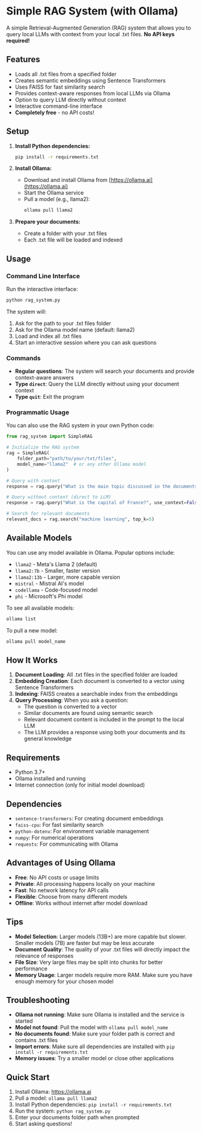 # Simple RAG System (with Ollama)

A simple Retrieval-Augmented Generation (RAG) system that allows you to query local LLMs with context from your local .txt files. **No API keys required!**

## Features

- Loads all .txt files from a specified folder
- Creates semantic embeddings using Sentence Transformers
- Uses FAISS for fast similarity search
- Provides context-aware responses from local LLMs via Ollama
- Option to query LLM directly without context
- Interactive command-line interface
- **Completely free** - no API costs!

## Setup

1. **Install Python dependencies:**
   ```bash
   pip install -r requirements.txt
   ```

2. **Install Ollama:**
   - Download and install Ollama from [https://ollama.ai](https://ollama.ai)
   - Start the Ollama service
   - Pull a model (e.g., llama2):
     ```bash
     ollama pull llama2
     ```

3. **Prepare your documents:**
   - Create a folder with your .txt files
   - Each .txt file will be loaded and indexed

## Usage

### Command Line Interface

Run the interactive interface:
```bash
python rag_system.py
```

The system will:
1. Ask for the path to your .txt files folder
2. Ask for the Ollama model name (default: llama2)
3. Load and index all .txt files
4. Start an interactive session where you can ask questions

### Commands

- **Regular questions**: The system will search your documents and provide context-aware answers
- **Type `direct`**: Query the LLM directly without using your document context
- **Type `quit`**: Exit the program

### Programmatic Usage

You can also use the RAG system in your own Python code:

```python
from rag_system import SimpleRAG

# Initialize the RAG system
rag = SimpleRAG(
    folder_path="path/to/your/txt/files",
    model_name="llama2"  # or any other Ollama model
)

# Query with context
response = rag.query("What is the main topic discussed in the documents?")

# Query without context (direct to LLM)
response = rag.query("What is the capital of France?", use_context=False)

# Search for relevant documents
relevant_docs = rag.search("machine learning", top_k=5)
```

## Available Models

You can use any model available in Ollama. Popular options include:

- `llama2` - Meta's Llama 2 (default)
- `llama2:7b` - Smaller, faster version
- `llama2:13b` - Larger, more capable version
- `mistral` - Mistral AI's model
- `codellama` - Code-focused model
- `phi` - Microsoft's Phi model

To see all available models:
```bash
ollama list
```

To pull a new model:
```bash
ollama pull model_name
```

## How It Works

1. **Document Loading**: All .txt files in the specified folder are loaded
2. **Embedding Creation**: Each document is converted to a vector using Sentence Transformers
3. **Indexing**: FAISS creates a searchable index from the embeddings
4. **Query Processing**: When you ask a question:
   - The question is converted to a vector
   - Similar documents are found using semantic search
   - Relevant document content is included in the prompt to the local LLM
   - The LLM provides a response using both your documents and its general knowledge

## Requirements

- Python 3.7+
- Ollama installed and running
- Internet connection (only for initial model download)

## Dependencies

- `sentence-transformers`: For creating document embeddings
- `faiss-cpu`: For fast similarity search
- `python-dotenv`: For environment variable management
- `numpy`: For numerical operations
- `requests`: For communicating with Ollama

## Advantages of Using Ollama

- **Free**: No API costs or usage limits
- **Private**: All processing happens locally on your machine
- **Fast**: No network latency for API calls
- **Flexible**: Choose from many different models
- **Offline**: Works without internet after model download

## Tips

- **Model Selection**: Larger models (13B+) are more capable but slower. Smaller models (7B) are faster but may be less accurate
- **Document Quality**: The quality of your .txt files will directly impact the relevance of responses
- **File Size**: Very large files may be split into chunks for better performance
- **Memory Usage**: Larger models require more RAM. Make sure you have enough memory for your chosen model

## Troubleshooting

- **Ollama not running**: Make sure Ollama is installed and the service is started
- **Model not found**: Pull the model with `ollama pull model_name`
- **No documents found**: Make sure your folder path is correct and contains .txt files
- **Import errors**: Make sure all dependencies are installed with `pip install -r requirements.txt`
- **Memory issues**: Try a smaller model or close other applications

## Quick Start

1. Install Ollama: https://ollama.ai
2. Pull a model: `ollama pull llama2`
3. Install Python dependencies: `pip install -r requirements.txt`
4. Run the system: `python rag_system.py`
5. Enter your documents folder path when prompted
6. Start asking questions! 